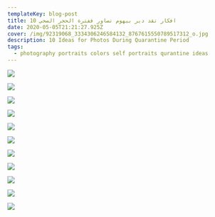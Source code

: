 ```yaml
---
templateKey: blog-post
title: 10 افكار تقد دير بيهوم تصاور ففترة الحجر الصحي
date: 2020-05-05T21:21:27.925Z
cover: /img/92319068_3334306246584132_8767615550789517312_o.jpg
description: 10 Ideas for Photos During Quarantine Period
tags:
  - photography portraits colors self portraits qurantine ideas
---
```

![](/img/92319068_3334306246584132_8767615550789517312_o.jpg)

![](/img/92109974_3334305489917541_5470068213586853888_o.jpg)

![](/img/92320488_3334306759917414_2843022089412149248_o.jpg)

![](/img/92427403_3334307223250701_6506459795095027712_o.jpg)

![](/img/92362144_3334308039917286_5491110920522301440_o.jpg)

![](/img/92146501_3334308986583858_952985369614221312_o.jpg)

![](/img/92212335_3334309409917149_8269265341473882112_o.jpg)

![](/img/91981596_3334309759917114_3757717834172465152_o.jpg)

![](/img/92398097_3334310533250370_7878372628333854720_o.jpg)

![](/img/92342893_3334311223250301_978155402682171392_o.jpg)

![](/img/92467616_3334310913250332_773017972099776512_o.jpg)